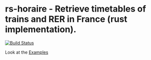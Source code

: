 # rs-horaire - Retrieve timetables of trains and RER in France (rust implementation).
[![Build Status](https://travis-ci.org/prisme60/rs-horaire.svg?branch=master)](https://travis-ci.org/prisme60/rs-horaire)

Look at the [Examples](https://github.com/prisme60/rs-horaire/tree/master/examples)
